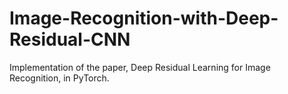 # Image-Recognition-with-Deep-Residual-CNN
Implementation of the paper, Deep Residual Learning for Image Recognition, in PyTorch. 
